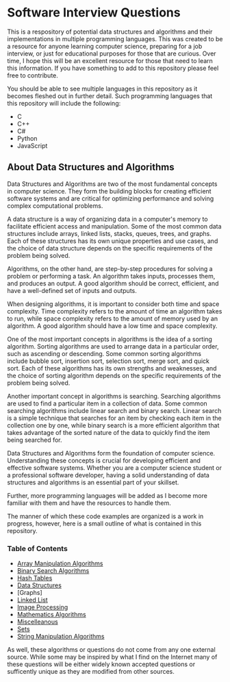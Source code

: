 # Software Interview Questions

This is a respository of potential data structures and algorithms and their implementations in multiple programming languages. This was created to be a resource for anyone learning computer science, preparing for a job interview, or just for educational purposes for those that are curious. Over time, I hope this will be an excellent resource for those that need to learn this information. If you have something to add to this repository please feel free to contribute.

You should be able to see multiple languages in this repository as it becomes fleshed out in further detail. Such programming languages that this repository will include the following:

* C
* C++
* C#
* Python
* JavaScript

## About Data Structures and Algorithms
Data Structures and Algorithms are two of the most fundamental concepts in computer science. They form the building blocks for creating efficient software systems and are critical for optimizing performance and solving complex computational problems.

A data structure is a way of organizing data in a computer's memory to facilitate efficient access and manipulation. Some of the most common data structures include arrays, linked lists, stacks, queues, trees, and graphs. Each of these structures has its own unique properties and use cases, and the choice of data structure depends on the specific requirements of the problem being solved.

Algorithms, on the other hand, are step-by-step procedures for solving a problem or performing a task. An algorithm takes inputs, processes them, and produces an output. A good algorithm should be correct, efficient, and have a well-defined set of inputs and outputs.

When designing algorithms, it is important to consider both time and space complexity. Time complexity refers to the amount of time an algorithm takes to run, while space complexity refers to the amount of memory used by an algorithm. A good algorithm should have a low time and space complexity.

One of the most important concepts in algorithms is the idea of a sorting algorithm. Sorting algorithms are used to arrange data in a particular order, such as ascending or descending. Some common sorting algorithms include bubble sort, insertion sort, selection sort, merge sort, and quick sort. Each of these algorithms has its own strengths and weaknesses, and the choice of sorting algorithm depends on the specific requirements of the problem being solved.

Another important concept in algorithms is searching. Searching algorithms are used to find a particular item in a collection of data. Some common searching algorithms include linear search and binary search. Linear search is a simple technique that searches for an item by checking each item in the collection one by one, while binary search is a more efficient algorithm that takes advantage of the sorted nature of the data to quickly find the item being searched for.

 Data Structures and Algorithms form the foundation of computer science. Understanding these concepts is crucial for developing efficient and effective software systems. Whether you are a computer science student or a professional software developer, having a solid understanding of data structures and algorithms is an essential part of your skillset.

Further, more programming languages will be added as I become more familiar with them and have the resources to handle them.

The manner of which these code examples are organized is a work in progress, however, here is a small outline of what is contained in this repository.

### Table of Contents

- [Array Manipulation Algorithms](https://github.com/rcallaby/Software-Interview-Questions/tree/main/Array-Manipulation-Algorithms)
- [Binary Search Algorithms](https://github.com/rcallaby/Software-Interview-Questions/tree/main/Binary-Search-Algorithms)
- [Hash Tables](https://github.com/rcallaby/Software-Interview-Questions/tree/main/Hash-Tables)
- [Data Structures](https://github.com/rcallaby/Software-Interview-Questions/tree/main/Data-Structures)
- [Graphs]
- [Linked List](https://github.com/rcallaby/Software-Interview-Questions/tree/main/Linked-List-Algorithms)
- [Image Processing](https://github.com/rcallaby/Software-Interview-Questions/tree/main/Image-Processing)
- [Mathematics Algorithms](https://github.com/rcallaby/Software-Interview-Questions/tree/main/Mathematics-Algorithms)
- [Miscelleanous](https://github.com/rcallaby/Software-Interview-Questions/tree/main/Miscellaneous-Questions)
- [Sets](https://github.com/rcallaby/Software-Interview-Questions/tree/main/Sets)
- [String Manipulation Algorithms](https://github.com/rcallaby/Software-Interview-Questions/tree/main/String-Manipulation-Algorithms)

As well, these algorithms or questions do not come from any one external source. While some may be inspired by what I find on the Internet many of these questions will be either widely known accepted questions or sufficently unique as they are modified from other sources.

